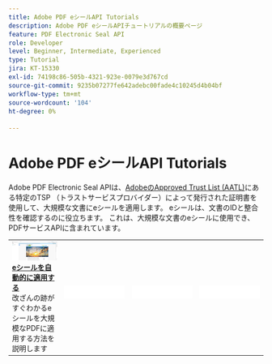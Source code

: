 ```yaml
---
title: Adobe PDF eシールAPI Tutorials
description: Adobe PDF eシールAPIチュートリアルの概要ページ
feature: PDF Electronic Seal API
role: Developer
level: Beginner, Intermediate, Experienced
type: Tutorial
jira: KT-15330
exl-id: 74198c86-505b-4321-923e-0079e3d767cd
source-git-commit: 9235b07277fe642adebc00fade4c10245d4b04bf
workflow-type: tm+mt
source-wordcount: '104'
ht-degree: 0%

---
```


# Adobe PDF eシールAPI Tutorials

Adobe PDF Electronic Seal APIは、[AdobeのApproved Trust List (AATL)](https://helpx.adobe.com/acrobat/kb/approved-trust-list1.html)にある特定のTSP （トラストサービスプロバイダー）によって発行された証明書を使用して、大規模な文書にeシールを適用します。 eシールは、文書のIDと整合性を確認するのに役立ちます。 これは、大規模な文書のeシールに使用でき、PDFサービスAPIに含まれています。


<table style="table-layout:fixed">
<tr>
  <td>
    <a href="automatically-apply-electronic-seal.md">
      <img alt="eシールの自動適用" src="assets/automatically-apply-seal.png" />
    </a>
    <div>
      <a href="automatically-apply-electronic-seal.md"><strong>eシールを自動的に適用する</strong></a>
      </div>
      改ざんの跡がすぐわかるeシールを大規模なPDFに適用する方法を説明します
      <br>
  </td>
 <td>
       <img alt="スペーサー" src="../assets/WhiteBanner_Placeholder.png">
       <div>
       <br>
 </td>
 <td>
       <img alt="スペーサー" src="../assets/WhiteBanner_Placeholder.png">
       <div>
       <br>
 </td>
 <td>
       <img alt="スペーサー" src="../assets/WhiteBanner_Placeholder.png">
       <div>
       <br>
 </td>
</tr>
</table>